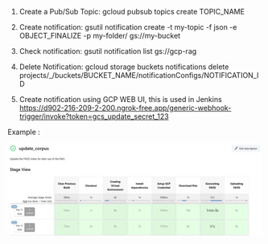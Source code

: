 1. Create a Pub/Sub Topic:
   gcloud pubsub topics create TOPIC_NAME

2. Create notification:
   gsutil notification create -t my-topic -f json -e OBJECT_FINALIZE -p my-folder/ gs://my-bucket

3. Check notification:
   gsutil notification list gs://gcp-rag

4. Delete Notification:
   gcloud storage buckets notifications delete projects/\_/buckets/BUCKET_NAME/notificationConfigs/NOTIFICATION_ID

5. Create notification using GCP WEB UI, this is used in Jenkins
   https://d902-216-209-2-200.ngrok-free.app/generic-webhook-trigger/invoke?token=gcs_update_secret_123

Example :

![Alt text](generate_faiss.png)
